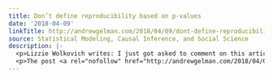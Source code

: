 ```yaml
---
title: Don’t define reproducibility based on p-values
date: '2018-04-09'
linkTitle: http://andrewgelman.com/2018/04/09/dont-define-reproducibility-based-p-values/
source: Statistical Modeling, Causal Inference, and Social Science
description: |-
  <p>Lizzie Wolkovich writes: I just got asked to comment on this article [&#8220;Genotypic variability enhances the reproducibility of an ecological study,&#8221; by Alexandru Milcu et al. ]&#8212;I have yet to have time to fully sort out their stats but the first thing that hit me about it was they seem to be suggesting a way [&#8230;]</p>
  <p>The post <a rel="nofollow" href="http://andrewgelman.com/2018/04/09/dont-define-reproducibility-based-p-values/">Don&#8217;t define reproducibility based o
---
```

